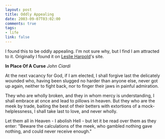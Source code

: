 ```yaml
--- 
layout: post
title: Oddly Appealing
date: 2003-09-07T03:02:00
comments: true
tags:
- life
link: false
---
```

I found this to be oddly appealing. I'm not sure why, but I find I am attracted to it. Originally I found it on <a href="leslie.harpold.com">Leslie Harpold</a>'s site.

<strong>In Place Of A Curse</strong>
_John Ciardi_

At the next vacancy for God, if I am elected,
I shall forgive last the delicately wounded who,
having been slugged no harder than anyone else,
never got up again, neither to fight back,
nor to finger their jaws in painful admiration.

They who are wholly broken, and they in whom mercy is understanding,
I shall embrace at once and lead to pillows in heaven.
But they who are the meek by trade, baiting the best of their
betters with extortions of a mock-helplessness,
I shall take last to love, and never wholly.

Let them all in Heaven - I abolish Hell -
but let it be read over them as they enter:
"Beware the calculations of the meek, who gambled nothing
gave nothing, and could never receive enough."
